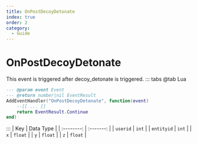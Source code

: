 ```yaml
---
title: OnPostDecoyDetonate
index: true
order: 2
category:
  - Guide
---
```


# OnPostDecoyDetonate
This event is triggered after decoy_detonate is triggered.
::: tabs
@tab Lua
```lua
--- @param event Event
--- @return number|nil EventResult
AddEventHandler("OnPostDecoyDetonate", function(event)
    --[[ ... ]]
    return EventResult.Continue
end)
```

:::
|     Key    | Data Type |
| :--------: | :-------: |
|  `userid`  |   `int`   |
| `entityid` |   `int`   |
|     `x`    |  `float`  |
|     `y`    |  `float`  |
|     `z`    |  `float`  |